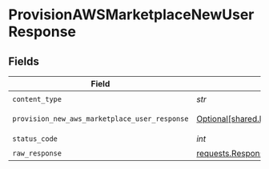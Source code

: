 # ProvisionAWSMarketplaceNewUserResponse


## Fields

| Field                                                                                                                    | Type                                                                                                                     | Required                                                                                                                 | Description                                                                                                              |
| ------------------------------------------------------------------------------------------------------------------------ | ------------------------------------------------------------------------------------------------------------------------ | ------------------------------------------------------------------------------------------------------------------------ | ------------------------------------------------------------------------------------------------------------------------ |
| `content_type`                                                                                                           | *str*                                                                                                                    | :heavy_check_mark:                                                                                                       | N/A                                                                                                                      |
| `provision_new_aws_marketplace_user_response`                                                                            | [Optional[shared.ProvisionNewAWSMarketplaceUserResponse]](../../models/shared/provisionnewawsmarketplaceuserresponse.md) | :heavy_minus_sign:                                                                                                       | ProvisionAWSMarketplaceNewUser default response                                                                          |
| `status_code`                                                                                                            | *int*                                                                                                                    | :heavy_check_mark:                                                                                                       | N/A                                                                                                                      |
| `raw_response`                                                                                                           | [requests.Response](https://requests.readthedocs.io/en/latest/api/#requests.Response)                                    | :heavy_minus_sign:                                                                                                       | N/A                                                                                                                      |